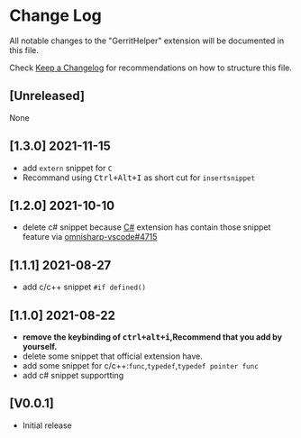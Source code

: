 # Change Log

All notable changes to the "GerritHelper" extension will be documented in this file.

Check [Keep a Changelog](http://keepachangelog.com/) for recommendations on how to structure this file.

## [Unreleased]

None

## [1.3.0] 2021-11-15

- add `extern` snippet for `C`
- Recommand using  <kbd>Ctrl+Alt+I</kbd> as  short cut for `insertsnippet`

## [1.2.0] 2021-10-10

- delete c# snippet because [C#](https://marketplace.visualstudio.com/items?itemName=ms-dotnettools.csharp) extension has contain those snippet feature via [omnisharp-vscode#4715](https://github.com/OmniSharp/omnisharp-vscode/pull/4715)

## [1.1.1] 2021-08-27

- add c/c++ snippet `#if defined()`

## [1.1.0] 2021-08-22

- **remove the keybinding of <kbd>ctrl+alt+i</kbd>,Recommend that you add by yourself.**
- delete some snippet that official extension have.
- add some snippet for c/c++:`func`,`typedef`,`typedef pointer func`
- add c# snippet supportting

## [V0.0.1]

- Initial release
